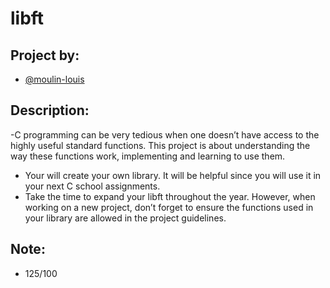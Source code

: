 # libft
## Project by:
- [@moulin-louis](https://github.com/moulin-louis)
## Description:
-C programming can be very tedious when one doesn’t have access to the highly useful
standard functions. This project is about understanding the way these functions work,
implementing and learning to use them. 
- Your will create your own library. It will be helpful since you will use it in your next C school assignments.
- Take the time to expand your libft throughout the year. However, when working
on a new project, don’t forget to ensure the functions used in your library are allowed in
the project guidelines.
## Note:
- 125/100
